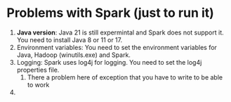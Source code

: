 # Problems with Spark (just to run it)

1. **Java version**: Java 21 is still expermintal and Spark does not support it. You need to install Java 8 or 11 or 17.
2. Environment variables: You need to set the environment variables for Java, Hadoop (winutils.exe) and Spark.
3. Logging: Spark uses log4j for logging. You need to set the log4j properties file.
   1. There a problem here of exception that you have to write to be able to work
4. 